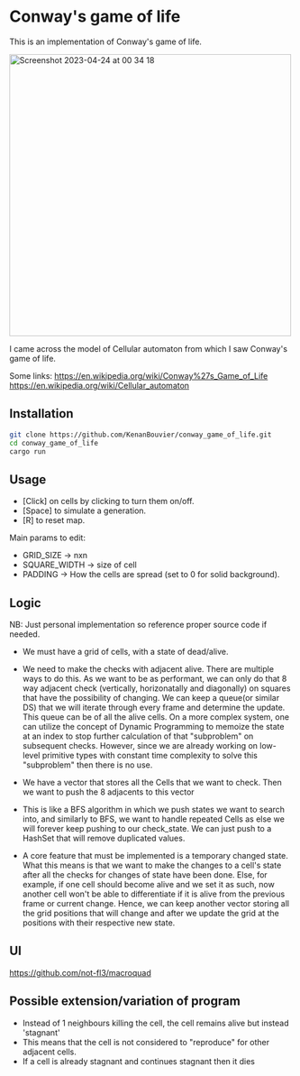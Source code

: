 # Conway's game of life

This is an implementation of Conway's game of life.

<img width="500" alt="Screenshot 2023-04-24 at 00 34 18" src="https://user-images.githubusercontent.com/65245574/233872283-f3f8cd49-f525-4acb-8835-48d346ae6f73.png">

I came across the model of Cellular automaton from which I saw Conway's game of life. 

Some links:
https://en.wikipedia.org/wiki/Conway%27s_Game_of_Life
https://en.wikipedia.org/wiki/Cellular_automaton



## Installation

```bash
git clone https://github.com/KenanBouvier/conway_game_of_life.git
cd conway_game_of_life
cargo run
```

## Usage
- [Click] on cells by clicking to turn them on/off.
- [Space] to simulate a generation.
- [R] to reset map.

Main params to edit:
- GRID_SIZE -> nxn
- SQUARE_WIDTH -> size of cell
- PADDING -> How the cells are spread (set to 0 for solid background).


## Logic
NB: Just personal implementation so reference proper source code if needed.

- We must have a grid of cells, with a state of dead/alive. 

- We need to make the checks with adjacent alive. There are multiple ways to do this. As we want to be as performant, we can only do that 8 way adjacent check (vertically, horizonatally and diagonally) on squares that have the possibility of changing. We can keep a queue(or similar DS) that we will iterate through every frame and determine the update. This queue can be of all the alive cells. On a more complex system, one can utilize the concept of Dynamic Programming to memoize the state at an index to stop further calculation of that "subproblem" on subsequent checks. However, since we are already working on low-level primitive types with constant time complexity to solve this "subproblem" then there is no use.

- We have a vector that stores all the Cells that we want to check. Then we want to push the 8 adjacents to this  vector

- This is like a BFS algorithm in which we push states we want to search into, and similarly to BFS, we want to handle repeated Cells as else we will forever keep pushing to our check_state. We can just push to a HashSet that will remove duplicated values.

- A core feature that must be implemented is a temporary changed state. What this means is that we want to make the changes to a cell's state after all the checks for changes of state have been done. Else, for example, if one cell should become alive and we set it as such, now another cell won't be able to differentiate if it is alive from the previous frame or current change. Hence, we can keep another vector storing all the grid positions that will change and after we update the grid at the positions with their respective new state.

## UI

https://github.com/not-fl3/macroquad

## Possible extension/variation of program

- Instead of 1 neighbours killing the cell, the cell remains alive but instead 'stagnant'
- This means that the cell is not considered to "reproduce" for other adjacent cells.
- If a cell is already stagnant and continues stagnant then it dies


